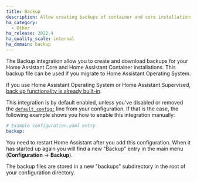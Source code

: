 ```yaml
---
title: Backup
description: Allow creating backups of container and core installations.
ha_category:
  - Other
ha_release: 2022.4
ha_quality_scale: internal
ha_domain: backup
---
```


The Backup integration allow you to create and download backups for your Home Assistant Core and Home Assistant Container installations. This backup file can be used if you migrate to Home Assistant Operating System.

<div class="note">

If you use Home Assistant Operating System or Home Assistant Supervised, [back up functionality is already built-in](/common-tasks/os/#backups).

</div>

This integration is by default enabled, unless you've disabled or removed the [`default_config:`](/integrations/default_config/) line from your configuration. If that is the case, the following example shows you how to enable this integration manually:

```yaml
# Example configuration.yaml entry
backup:
```

You need to restart Home Assistant after you add this configuration.
When it has started up again you will find a new "Backup" entry in the main menu (**Configuration** -> **Backup**).

The backup files are stored in a new "backups" subdirectory in the root of your configuration directory.
